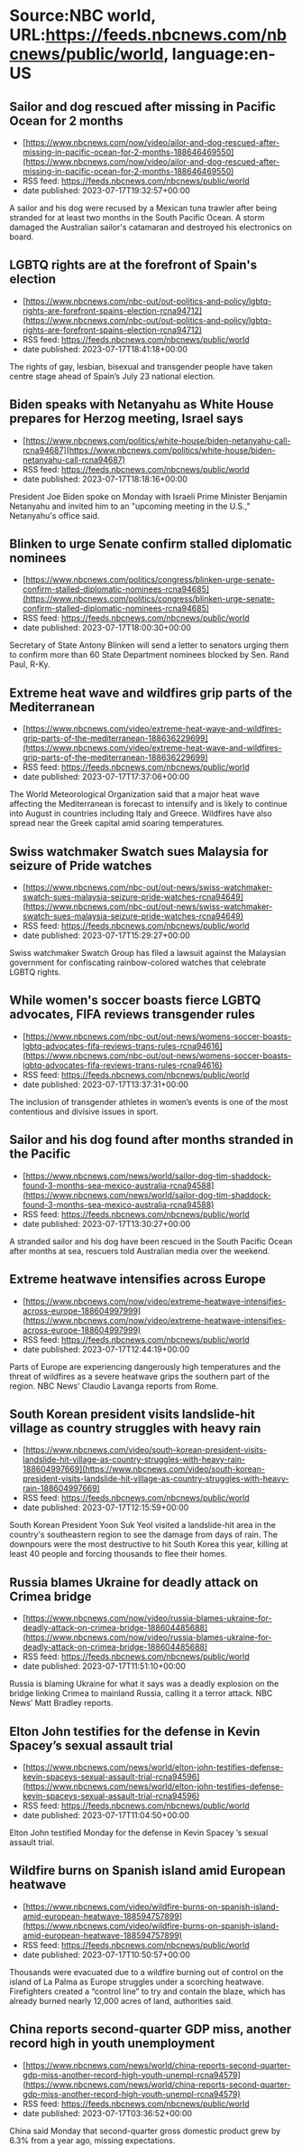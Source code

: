 # Source:NBC world, URL:https://feeds.nbcnews.com/nbcnews/public/world, language:en-US

## Sailor and dog rescued after missing in Pacific Ocean for 2 months
 - [https://www.nbcnews.com/now/video/ailor-and-dog-rescued-after-missing-in-pacific-ocean-for-2-months-188646469550](https://www.nbcnews.com/now/video/ailor-and-dog-rescued-after-missing-in-pacific-ocean-for-2-months-188646469550)
 - RSS feed: https://feeds.nbcnews.com/nbcnews/public/world
 - date published: 2023-07-17T19:32:57+00:00

A sailor and his dog were recused by a Mexican tuna trawler after being stranded for at least two months in the South Pacific Ocean. A storm damaged the Australian sailor's catamaran and destroyed his electronics on board.

## LGBTQ rights are at the forefront of Spain's election
 - [https://www.nbcnews.com/nbc-out/out-politics-and-policy/lgbtq-rights-are-forefront-spains-election-rcna94712](https://www.nbcnews.com/nbc-out/out-politics-and-policy/lgbtq-rights-are-forefront-spains-election-rcna94712)
 - RSS feed: https://feeds.nbcnews.com/nbcnews/public/world
 - date published: 2023-07-17T18:41:18+00:00

The rights of gay, lesbian, bisexual and transgender people have taken centre stage ahead of Spain’s July 23 national election.

## Biden speaks with Netanyahu as White House prepares for Herzog meeting, Israel says
 - [https://www.nbcnews.com/politics/white-house/biden-netanyahu-call-rcna94687](https://www.nbcnews.com/politics/white-house/biden-netanyahu-call-rcna94687)
 - RSS feed: https://feeds.nbcnews.com/nbcnews/public/world
 - date published: 2023-07-17T18:18:16+00:00

President Joe Biden spoke on Monday with Israeli Prime Minister Benjamin Netanyahu and invited him to an "upcoming meeting in the U.S.," Netanyahu's office said.

## Blinken to urge Senate confirm stalled diplomatic nominees
 - [https://www.nbcnews.com/politics/congress/blinken-urge-senate-confirm-stalled-diplomatic-nominees-rcna94685](https://www.nbcnews.com/politics/congress/blinken-urge-senate-confirm-stalled-diplomatic-nominees-rcna94685)
 - RSS feed: https://feeds.nbcnews.com/nbcnews/public/world
 - date published: 2023-07-17T18:00:30+00:00

Secretary of State Antony Blinken will send a letter to senators urging them to confirm more than 60 State Department nominees blocked by Sen. Rand Paul, R-Ky.

## Extreme heat wave and wildfires grip parts of the Mediterranean
 - [https://www.nbcnews.com/video/extreme-heat-wave-and-wildfires-grip-parts-of-the-mediterranean-188636229699](https://www.nbcnews.com/video/extreme-heat-wave-and-wildfires-grip-parts-of-the-mediterranean-188636229699)
 - RSS feed: https://feeds.nbcnews.com/nbcnews/public/world
 - date published: 2023-07-17T17:37:06+00:00

The World Meteorological Organization said that a major heat wave affecting the Mediterranean is forecast to intensify and is likely to continue into August in countries including Italy and Greece. Wildfires have also spread near the Greek capital amid soaring temperatures.

## Swiss watchmaker Swatch sues Malaysia for seizure of Pride watches
 - [https://www.nbcnews.com/nbc-out/out-news/swiss-watchmaker-swatch-sues-malaysia-seizure-pride-watches-rcna94649](https://www.nbcnews.com/nbc-out/out-news/swiss-watchmaker-swatch-sues-malaysia-seizure-pride-watches-rcna94649)
 - RSS feed: https://feeds.nbcnews.com/nbcnews/public/world
 - date published: 2023-07-17T15:29:27+00:00

Swiss watchmaker Swatch Group has filed a lawsuit against the Malaysian government for confiscating rainbow-colored watches that celebrate LGBTQ rights.

## While women's soccer boasts fierce LGBTQ advocates, FIFA reviews transgender rules
 - [https://www.nbcnews.com/nbc-out/out-news/womens-soccer-boasts-lgbtq-advocates-fifa-reviews-trans-rules-rcna94616](https://www.nbcnews.com/nbc-out/out-news/womens-soccer-boasts-lgbtq-advocates-fifa-reviews-trans-rules-rcna94616)
 - RSS feed: https://feeds.nbcnews.com/nbcnews/public/world
 - date published: 2023-07-17T13:37:31+00:00

The inclusion of transgender athletes in women’s events is one of the most contentious and divisive issues in sport.

## Sailor and his dog found after months stranded in the Pacific
 - [https://www.nbcnews.com/news/world/sailor-dog-tim-shaddock-found-3-months-sea-mexico-australia-rcna94588](https://www.nbcnews.com/news/world/sailor-dog-tim-shaddock-found-3-months-sea-mexico-australia-rcna94588)
 - RSS feed: https://feeds.nbcnews.com/nbcnews/public/world
 - date published: 2023-07-17T13:30:27+00:00

A stranded sailor and his dog have been rescued in the South Pacific Ocean after months at sea, rescuers told Australian media over the weekend.

## Extreme heatwave intensifies across Europe
 - [https://www.nbcnews.com/now/video/extreme-heatwave-intensifies-across-europe-188604997999](https://www.nbcnews.com/now/video/extreme-heatwave-intensifies-across-europe-188604997999)
 - RSS feed: https://feeds.nbcnews.com/nbcnews/public/world
 - date published: 2023-07-17T12:44:19+00:00

Parts of Europe are experiencing dangerously high temperatures and the threat of wildfires as a severe heatwave grips the southern part of the region. NBC News’ Claudio Lavanga reports from Rome.

## South Korean president visits landslide-hit village as country struggles with heavy rain
 - [https://www.nbcnews.com/video/south-korean-president-visits-landslide-hit-village-as-country-struggles-with-heavy-rain-188604997669](https://www.nbcnews.com/video/south-korean-president-visits-landslide-hit-village-as-country-struggles-with-heavy-rain-188604997669)
 - RSS feed: https://feeds.nbcnews.com/nbcnews/public/world
 - date published: 2023-07-17T12:15:59+00:00

South Korean President Yoon Suk Yeol visited a landslide-hit area in the country's southeastern region to see the damage from days of rain. The downpours were the most destructive to hit South Korea this year, killing at least 40 people and forcing thousands to flee their homes.

## Russia blames Ukraine for deadly attack on Crimea bridge
 - [https://www.nbcnews.com/now/video/russia-blames-ukraine-for-deadly-attack-on-crimea-bridge-188604485688](https://www.nbcnews.com/now/video/russia-blames-ukraine-for-deadly-attack-on-crimea-bridge-188604485688)
 - RSS feed: https://feeds.nbcnews.com/nbcnews/public/world
 - date published: 2023-07-17T11:51:10+00:00

Russia is blaming Ukraine for what it says was a deadly explosion on the bridge linking Crimea to mainland Russia, calling it a terror attack. NBC News’ Matt Bradley reports.

## Elton John testifies for the defense in Kevin Spacey’s sexual assault trial
 - [https://www.nbcnews.com/news/world/elton-john-testifies-defense-kevin-spaceys-sexual-assault-trial-rcna94596](https://www.nbcnews.com/news/world/elton-john-testifies-defense-kevin-spaceys-sexual-assault-trial-rcna94596)
 - RSS feed: https://feeds.nbcnews.com/nbcnews/public/world
 - date published: 2023-07-17T11:04:50+00:00

Elton John testified Monday for the defense in Kevin Spacey ’s sexual assault trial.

## Wildfire burns on Spanish island amid European heatwave
 - [https://www.nbcnews.com/video/wildfire-burns-on-spanish-island-amid-european-heatwave-188594757899](https://www.nbcnews.com/video/wildfire-burns-on-spanish-island-amid-european-heatwave-188594757899)
 - RSS feed: https://feeds.nbcnews.com/nbcnews/public/world
 - date published: 2023-07-17T10:50:57+00:00

Thousands were evacuated due to a wildfire burning out of control on the island of La Palma as Europe struggles under a scorching heatwave. Firefighters created a “control line” to try and contain the blaze, which has already burned nearly 12,000 acres of land, authorities said.

## China reports second-quarter GDP miss, another record high in youth unemployment
 - [https://www.nbcnews.com/news/world/china-reports-second-quarter-gdp-miss-another-record-high-youth-unempl-rcna94579](https://www.nbcnews.com/news/world/china-reports-second-quarter-gdp-miss-another-record-high-youth-unempl-rcna94579)
 - RSS feed: https://feeds.nbcnews.com/nbcnews/public/world
 - date published: 2023-07-17T03:36:52+00:00

China said Monday that second-quarter gross domestic product grew by 6.3% from a year ago, missing expectations.

